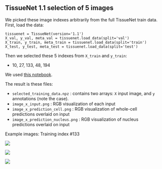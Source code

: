 ## TissueNet 1.1 selection of 5 images

We picked these image indexes arbitrarily from the full TissueNet train data. First, load the data:

```
tissuenet = TissueNet(version='1.1')
X_val, y_val, meta_val = tissuenet.load_data(split='val')
X_train, y_train, meta_train = tissuenet.load_data(split='train')
X_test, y_test, meta_test = tissuenet.load_data(split='test')
```

Then we selected these 5 indexes from `X_train` and `y_train`:

* 10, 27, 133, 48, 194

We used [this notebook](../../../../notebooks/Download-DeepCell-Data.ipynb).

The result is these files:

- `selected_training_data.npz` : contains two arrays: `X` input image, and `y` annotations (note the case).
- `image_x_input.png` : RGB visualization of each input
- `image_x_prediction_cell.png` : RGB visualization of whole-cell predictions overlaid on input
- `image_x_prediction_nucleus.png` : RGB visualization of nucleus predictions overlaid on input

Example images: Training index #133

![](image_2_input.png)

![](image_2_prediction_cell.png)

![](image_2_prediction_nucleus.png)